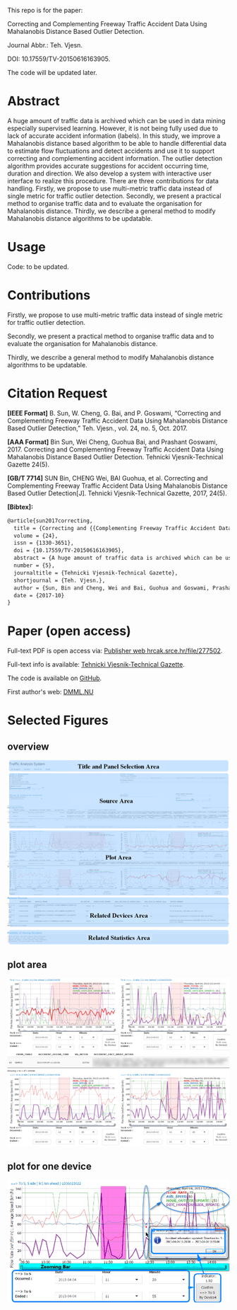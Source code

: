 This repo is for the paper:

Correcting and Complementing Freeway Traffic Accident Data Using Mahalanobis Distance Based Outlier Detection. 

Journal Abbr.: Teh. Vjesn.

DOI: 10.17559/TV-20150616163905.

The code will be updated later.

# Abstract
A huge amount of traffic data is archived which can be used in data mining especially supervised learning. However, it is not being fully used due to lack of accurate accident information (labels). In this study, we improve a Mahalanobis distance based algorithm to be able to handle differential data to estimate flow fluctuations and detect accidents and use it to support correcting and complementing accident information. The outlier detection algorithm provides accurate suggestions for accident occurring time, duration and direction. We also develop a system with interactive user interface to realize this procedure. There are three contributions for data handling. Firstly, we propose to use multi-metric traffic data instead of single metric for traffic outlier detection. Secondly, we present a practical method to organise traffic data and to evaluate the organisation for Mahalanobis distance. Thirdly, we describe a general method to modify Mahalanobis distance algorithms to be updatable.

# Usage
Code: to be updated. 

# Contributions
Firstly, we  propose to use multi-metric traffic data instead of single metric  for traffic outlier detection. 

Secondly, we present a practical method to organise traffic data and to evaluate the organisation for Mahalanobis distance. 

Thirdly, we describe a general method to modify Mahalanobis distance algorithms to be updatable.

# Citation Request
**[IEEE Format]** B. Sun, W. Cheng, G. Bai, and P. Goswami, “Correcting and Complementing Freeway Traffic Accident Data Using Mahalanobis Distance Based Outlier Detection,” Teh. Vjesn., vol. 24, no. 5, Oct. 2017.

**[AAA Format]** Bin Sun, Wei Cheng, Guohua Bai, and Prashant Goswami, 2017. Correcting and Complementing Freeway Traffic Accident Data Using Mahalanobis Distance Based Outlier Detection. Tehnicki Vjesnik-Technical Gazette 24(5).

**[GB/T 7714]** SUN Bin, CHENG Wei, BAI Guohua, et al. Correcting and Complementing Freeway Traffic Accident Data Using Mahalanobis Distance Based Outlier Detection[J]. Tehnicki Vjesnik-Technical Gazette, 2017, 24(5).

**[Bibtex]:**

```tex
@article{sun2017correcting,
  title = {Correcting and {{Complementing Freeway Traffic Accident Data Using Mahalanobis Distance Based Outlier Detection}}},
  volume = {24},
  issn = {1330-3651},
  doi = {10.17559/TV-20150616163905},
  abstract = {A huge amount of traffic data is archived which can be used in data mining especially supervised learning. However, it is not being fully used due to lack of accurate accident information (labels). In this study, we improve a Mahalanobis distance based algorithm to be able to handle differential data to estimate flow fluctuations and detect accidents and use it to support correcting and complementing accident information. The outlier detection algorithm provides accurate suggestions for accident occurring time, duration and direction. We also develop a system with interactive user interface to realize this procedure. There are three contributions for data handling. Firstly, we propose to use multi-metric traffic data instead of single metric for traffic outlier detection. Secondly, we present a practical method to organise traffic data and to evaluate the organisation for Mahalanobis distance. Thirdly, we describe a general method to modify Mahalanobis distance algorithms to be updatable.},
  number = {5},
  journaltitle = {Tehnicki Vjesnik-Technical Gazette},
  shortjournal = {Teh. Vjesn.},
  author = {Sun, Bin and Cheng, Wei and Bai, Guohua and Goswami, Prashant},
  date = {2017-10}
}
```

# Paper (open access)
Full-text PDF is open access via: [Publisher web hrcak.srce.hr/file/277502](http://hrcak.srce.hr/file/277502).

Full-text info is available: [Tehnicki Vjesnik-Technical Gazette](http://clck.ru/C64E5).

The code is available on [GitHub](https://github.com/SunnyBingoMe/sun2017correcting-github).

First author's web: [DMML.NU](http://about.dmml.nu)

# Selected Figures
## overview
![uiMainCompressedColored](uiMainCompressedColored.png)

## plot area
![uiMainPlotCompressed](uiMainPlotCompressed.png)

## plot for one device
![uiMainPlotOneDevice](uiMainPlotOneDevice.png)
